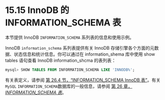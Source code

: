# 15.15 InnoDB 的 INFORMATION_SCHEMA 表

本节提供 InnoDB  `INFORMATION_SCHEMA` 系列表的信息和使用示例。

InnoDB  `information_schema` 系列表提供有关 InnoDB 存储引擎各个方面的元数据、状态信息和统计信息。你可以通过在 information_shema 库中使用 show tables 语句查看 InnoDB information_shcma 的表列表：

```sql
mysql> SHOW TABLES FROM INFORMATION_SCHEMA LIKE 'INNODB%';
```

有关表定义，请参阅 [第 26.4 节，“INFORMATION_SCHEMA InnoDB 表”](https://dev.mysql.com/doc/refman/8.0/en/innodb-information-schema-tables.html "26.4 INFORMATION_SCHEMA InnoDB 表")。有关`MySQL` `INFORMATION_SCHEMA`数据库的一般信息，请参阅 [第 26 章，*INFORMATION_SCHEMA 表*](https://dev.mysql.com/doc/refman/8.0/en/information-schema.html "第 26 章 INFORMATION_SCHEMA 表")。
